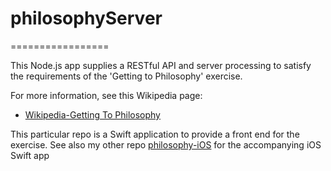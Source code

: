 # philosophyServer
=================

This Node.js app supplies a RESTful API and server processing to satisfy the requirements of the 'Getting to Philosophy' exercise.

For more information, see this Wikipedia page: 
*  [Wikipedia-Getting To Philosophy](https://en.wikipedia.org/wiki/Wikipedia:Getting_to_Philosophy)

This particular repo is a Swift application to provide a front end for the exercise.  See also my other repo [philosophy-iOS](https://github.com/pbohnert/philosophy-iOS) for the accompanying iOS Swift app
